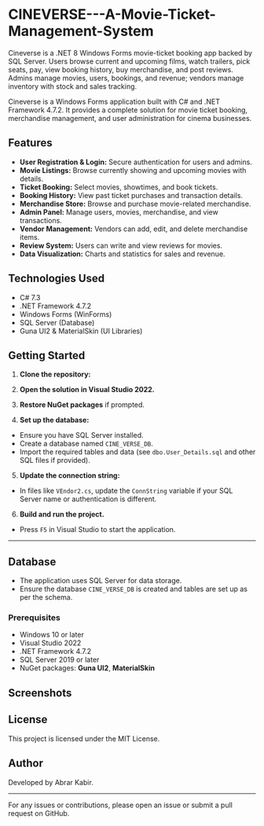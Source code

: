 # CINEVERSE---A-Movie-Ticket-Management-System
Cineverse is a .NET 8 Windows Forms movie-ticket booking app backed by SQL Server. Users browse current and upcoming films, watch trailers, pick seats, pay, view booking history, buy merchandise, and post reviews. Admins manage movies, users, bookings, and revenue; vendors manage inventory with stock and sales tracking.

Cineverse is a Windows Forms application built with C# and .NET Framework 4.7.2. It provides a complete solution for movie ticket booking, merchandise management, and user administration for cinema businesses.

## Features

- **User Registration & Login:** Secure authentication for users and admins.
- **Movie Listings:** Browse currently showing and upcoming movies with details.
- **Ticket Booking:** Select movies, showtimes, and book tickets.
- **Booking History:** View past ticket purchases and transaction details.
- **Merchandise Store:** Browse and purchase movie-related merchandise.
- **Admin Panel:** Manage users, movies, merchandise, and view transactions.
- **Vendor Management:** Vendors can add, edit, and delete merchandise items.
- **Review System:** Users can write and view reviews for movies.
- **Data Visualization:** Charts and statistics for sales and revenue.

## Technologies Used

- C# 7.3
- .NET Framework 4.7.2
- Windows Forms (WinForms)
- SQL Server (Database)
- Guna UI2 & MaterialSkin (UI Libraries)

## Getting Started

1. **Clone the repository:**
2. **Open the solution in Visual Studio 2022.**

3. **Restore NuGet packages** if prompted.

4. **Set up the database:**
- Ensure you have SQL Server installed.
- Create a database named `CINE_VERSE_DB`.
- Import the required tables and data (see `dbo.User_Details.sql` and other SQL files if provided).

5. **Update the connection string:**
- In files like `VEndor2.cs`, update the `ConnString` variable if your SQL Server name or authentication is different.

6. **Build and run the project.**
- Press `F5` in Visual Studio to start the application.

---

## Database

- The application uses SQL Server for data storage.
- Ensure the database `CINE_VERSE_DB` is created and tables are set up as per the schema.

### Prerequisites
- Windows 10 or later  
- Visual Studio 2022  
- .NET Framework 4.7.2  
- SQL Server 2019 or later  
- NuGet packages: **Guna UI2**, **MaterialSkin**
   
## Screenshots



## License

This project is licensed under the MIT License.

## Author

Developed by Abrar Kabir.

---

For any issues or contributions, please open an issue or submit a pull request on GitHub.
